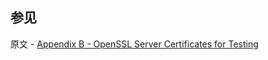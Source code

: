 ## 参见

原文 - [Appendix B - OpenSSL Server Certificates for Testing]( https://docs.mongodb.com/manual/appendix/security/appendixB-openssl-server/ )

